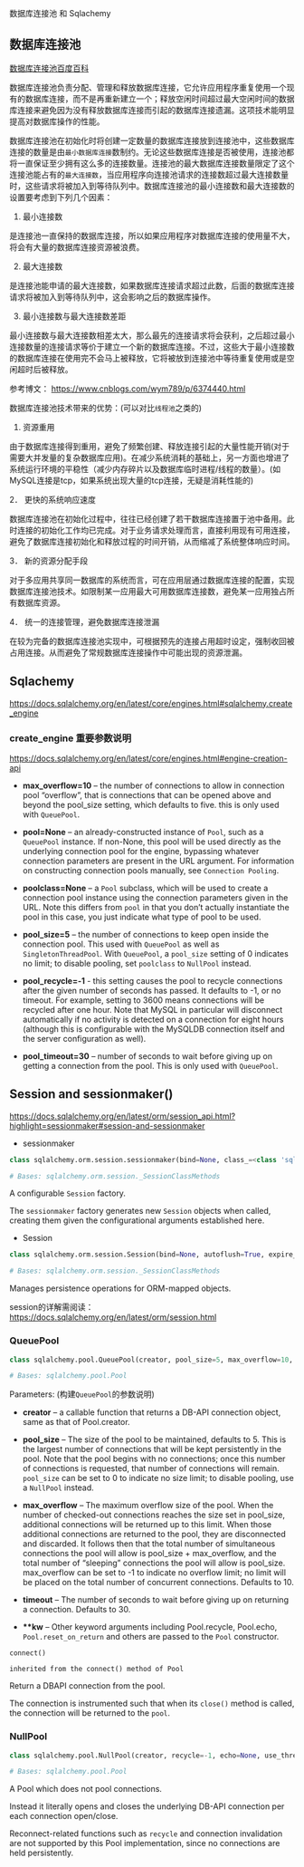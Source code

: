 数据库连接池 和 Sqlachemy

## 数据库连接池

<a href="https://baike.baidu.com/item/%E6%95%B0%E6%8D%AE%E5%BA%93%E8%BF%9E%E6%8E%A5%E6%B1%A0/1518538" target="_blank">数据库连接池百度百科</a>

数据库连接池负责分配、管理和释放数据库连接，它允许应用程序重复使用一个现有的数据库连接，而不是再重新建立一个；释放空闲时间超过最大空闲时间的数据库连接来避免因为没有释放数据库连接而引起的数据库连接遗漏。这项技术能明显提高对数据库操作的性能。

数据库连接池在初始化时将创建一定数量的数据库连接放到连接池中，这些数据库连接的数量是由`最小数据库连接`数制约。无论这些数据库连接是否被使用，连接池都将一直保证至少拥有这么多的连接数量。连接池的最大数据库连接数量限定了这个连接池能占有的`最大连接数`，当应用程序向连接池请求的连接数超过最大连接数量时，这些请求将被加入到等待队列中。数据库连接池的最小连接数和最大连接数的设置要考虑到下列几个因素：

1. 最小连接数

是连接池一直保持的数据库连接，所以如果应用程序对数据库连接的使用量不大，将会有大量的数据库连接资源被浪费。

2. 最大连接数

是连接池能申请的最大连接数，如果数据库连接请求超过此数，后面的数据库连接请求将被加入到等待队列中，这会影响之后的数据库操作。

3. 最小连接数与最大连接数差距

最小连接数与最大连接数相差太大，那么最先的连接请求将会获利，之后超过最小连接数量的连接请求等价于建立一个新的数据库连接。不过，这些大于最小连接数的数据库连接在使用完不会马上被释放，它将被放到连接池中等待重复使用或是空闲超时后被释放。

参考博文： https://www.cnblogs.com/wym789/p/6374440.html

数据库连接池技术带来的优势：(可以对比`线程池`之类的)

1. 资源重用

由于数据库连接得到重用，避免了频繁创建、释放连接引起的大量性能开销(对于需要大并发量的复杂数据库应用)。在减少系统消耗的基础上，另一方面也增进了系统运行环境的平稳性（减少内存碎片以及数据库临时进程/线程的数量）。(如MySQL连接是tcp，如果系统出现大量的tcp连接，无疑是消耗性能的)

2． 更快的系统响应速度

数据库连接池在初始化过程中，往往已经创建了若干数据库连接置于池中备用。此时连接的初始化工作均已完成。对于业务请求处理而言，直接利用现有可用连接，避免了数据库连接初始化和释放过程的时间开销，从而缩减了系统整体响应时间。

3． 新的资源分配手段

对于多应用共享同一数据库的系统而言，可在应用层通过数据库连接的配置，实现数据库连接池技术。如限制某一应用最大可用数据库连接数，避免某一应用独占所有数据库资源。

4． 统一的连接管理，避免数据库连接泄漏

在较为完备的数据库连接池实现中，可根据预先的连接占用超时设定，强制收回被占用连接。从而避免了常规数据库连接操作中可能出现的资源泄漏。

## Sqlachemy

https://docs.sqlalchemy.org/en/latest/core/engines.html#sqlalchemy.create_engine


### create_engine 重要参数说明

https://docs.sqlalchemy.org/en/latest/core/engines.html#engine-creation-api

* **max_overflow=10** – the number of connections to allow in connection pool “overflow”, that is connections that can be opened above and beyond the pool_size setting, which defaults to five. this is only used with `QueuePool`.

* **pool=None** – an already-constructed instance of `Pool`, such as a `QueuePool` instance. If non-None, this pool will be used directly as the underlying connection pool for the engine, bypassing whatever connection parameters are present in the URL argument. For information on constructing connection pools manually, see `Connection Pooling`.


* **poolclass=None** – a `Pool` subclass, which will be used to create a connection pool instance using the connection parameters given in the URL. Note this differs from `pool` in that you don’t actually instantiate the pool in this case, you just indicate what type of pool to be used.

* **pool_size=5** – the number of connections to keep open inside the connection pool. This used with `QueuePool` as well as `SingletonThreadPool`. With `QueuePool`, a `pool_size` setting of 0 indicates no limit; to disable pooling, set `poolclass` to `NullPool` instead.

* **pool_recycle=-1** - this setting causes the pool to recycle connections after the given number of seconds has passed. It defaults to -1, or no timeout. For example, setting to 3600 means connections will be recycled after one hour. Note that MySQL in particular will disconnect automatically if no activity is detected on a connection for eight hours (although this is configurable with the MySQLDB connection itself and the server configuration as well).

* **pool_timeout=30** – number of seconds to wait before giving up on getting a connection from the pool. This is only used with `QueuePool`.


## Session and sessionmaker()

https://docs.sqlalchemy.org/en/latest/orm/session_api.html?highlight=sessionmaker#session-and-sessionmaker

* sessionmaker

```python
class sqlalchemy.orm.session.sessionmaker(bind=None, class_=<class 'sqlalchemy.orm.session.Session'>, autoflush=True, autocommit=False, expire_on_commit=True, info=None, **kw)

# Bases: sqlalchemy.orm.session._SessionClassMethods
```

A configurable `Session` factory.

The `sessionmaker` factory generates new `Session` objects when called, creating them given the configurational arguments established here.

* Session

```python
class sqlalchemy.orm.session.Session(bind=None, autoflush=True, expire_on_commit=True, _enable_transaction_accounting=True, autocommit=False, twophase=False, weak_identity_map=True, binds=None, extension=None, enable_baked_queries=True, info=None, query_cls=<class 'sqlalchemy.orm.query.Query'>)

# Bases: sqlalchemy.orm.session._SessionClassMethods
```

Manages persistence operations for ORM-mapped objects.

session的详解需阅读：https://docs.sqlalchemy.org/en/latest/orm/session.html


### QueuePool

```python
class sqlalchemy.pool.QueuePool(creator, pool_size=5, max_overflow=10, timeout=30, **kw)

# Bases: sqlalchemy.pool.Pool
```

Parameters: (构建`QueuePool`的参数说明)

* **creator** – a callable function that returns a DB-API connection object, same as that of Pool.creator.

* **pool_size** – The size of the pool to be maintained, defaults to 5. This is the largest number of connections that will be kept persistently in the pool. Note that the pool begins with no connections; once this number of connections is requested, that number of connections will remain. `pool_size` can be set to 0 to indicate no size limit; to disable pooling, use a `NullPool` instead.

* **max_overflow** – The maximum overflow size of the pool. When the number of checked-out connections reaches the size set in pool_size, additional connections will be returned up to this limit. When those additional connections are returned to the pool, they are disconnected and discarded. It follows then that the total number of simultaneous connections the pool will allow is pool_size + max_overflow, and the total number of “sleeping” connections the pool will allow is pool_size. max_overflow can be set to -1 to indicate no overflow limit; no limit will be placed on the total number of concurrent connections. Defaults to 10.

* **timeout** – The number of seconds to wait before giving up on returning a connection. Defaults to 30.

* **\*\*kw** – Other keyword arguments including Pool.recycle, Pool.echo, `Pool.reset_on_return` and others are passed to the `Pool` constructor.


`connect()`

```
inherited from the connect() method of Pool
```

Return a DBAPI connection from the pool.

The connection is instrumented such that when its `close()` method is called, the connection will be returned to the `pool`.

### NullPool

```python
class sqlalchemy.pool.NullPool(creator, recycle=-1, echo=None, use_threadlocal=False, logging_name=None, reset_on_return=True, listeners=None, events=None, dialect=None, pre_ping=False, _dispatch=None)

# Bases: sqlalchemy.pool.Pool
```

A Pool which does not pool connections.

Instead it literally opens and closes the underlying DB-API connection per each connection open/close.

Reconnect-related functions such as `recycle` and connection invalidation are not supported by this Pool implementation, since no connections are held persistently.
